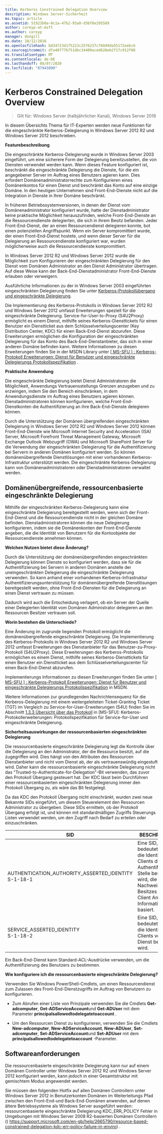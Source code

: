 ```yaml
---
title: Kerberos Constrained Delegation Overview
description: Windows Server-Sicherheit
ms.topic: article
ms.assetid: 51923b0a-0c1a-47b2-93a0-d36f8e295589
author: coreyp-at-msft
ms.author: coreyp
manager: dongill
ms.date: 10/12/2016
ms.openlocfilehash: bd34723d1f5223c2576237c768d9da55172eebc6
ms.sourcegitcommit: dfa48f77b751dbc34409aced628eb2f17c912f08
ms.translationtype: MT
ms.contentlocale: de-DE
ms.lasthandoff: 08/07/2020
ms.locfileid: "87943890"
---
```

# <a name="kerberos-constrained-delegation-overview"></a>Kerberos Constrained Delegation Overview

>Gilt für: Windows Server (halbjährlicher Kanal), Windows Server 2016

In diesem Übersichts Thema für IT-Experten werden neue Funktionen für die eingeschränkte Kerberos-Delegierung in Windows Server 2012 R2 und Windows Server 2012 beschrieben.

**Featurebeschreibung**

Die eingeschränkte Kerberos-Delegierung wurde in Windows Server 2003 eingeführt, um eine sicherere Form der Delegierung bereitzustellen, die von Diensten verwendet werden kann. Wenn dieses Feature konfiguriert ist, beschränkt die eingeschränkte Delegierung die Dienste, für die ein angegebener Server im Auftrag eines Benutzers agieren kann. Dies erfordert Domänenadministratorrechte zum Konfigurieren eines Domänenkontos für einen Dienst und beschränkt das Konto auf eine einzige Domäne. In den heutigen Unternehmen sind Front-End-Dienste nicht auf die Integration in Dienste in Ihrer Domäne beschränkt.

In früheren Betriebssystemversionen, in denen der Dienst vom Domänenadministrator konfiguriert wurde, hatte der Dienstadministrator keine praktische Möglichkeit herauszufinden, welche Front-End-Dienste an die Ressourcendienste delegierten, die sich in ihrem Besitz befanden. Jeder Front-End-Dienst, der an einen Ressourcendienst delegieren konnte, bot einen potenziellen Angriffspunkt. Wenn ein Server kompromittiert wurde, der einen Front-End-Dienst hostete, und wenn dieser Server für die Delegierung an Ressourcendienste konfiguriert war, wurden möglicherweise auch die Ressourcendienste kompromittiert.

In Windows Server 2012 R2 und Windows Server 2012 wurde die Möglichkeit zum Konfigurieren der eingeschränkten Delegierung für den Dienst vom Domänen Administrator an den Dienst Administrator übertragen. Auf diese Weise kann der Back-End-Dienstadministrator Front-End-Dienste erlauben oder verweigern.

Ausführliche Informationen zu der in Windows Server 2003 eingeführten eingeschränkten Delegierung finden Sie unter [Kerberos-Protokollübergang und eingeschränkte Delegierung](https://technet.microsoft.com/library/cc739587(v=ws.10)).

Die Implementierung des Kerberos-Protokolls in Windows Server 2012 R2 und Windows Server 2012 umfasst Erweiterungen speziell für die eingeschränkte Delegierung.  Service-for-User-to-Proxy (S4U2Proxy) ermöglicht es einem Dienst, mithilfe seines Kerberos-Diensttickets für einen Benutzer ein Dienstticket aus dem Schlüsselverteilungscenter (Key Distribution Center, KDC) für einen Back-End-Dienst abzurufen. Diese Erweiterungen ermöglichen die Konfiguration der eingeschränkten Delegierung für das Konto des Back-End-Dienstanbieter, das sich in einer anderen Domäne befinden kann. Weitere Informationen zu diesen Erweiterungen finden Sie in der MSDN Library unter [ \[ MS-SFU \] : Kerberos-Protokoll Erweiterungen: Dienst für Benutzer und eingeschränkte Delegierungs Protokollspezifikation](https://msdn.microsoft.com/library/cc246071(PROT.13).aspx) .

**Praktische Anwendung**

Die eingeschränkte Delegierung bietet Dienst Administratoren die Möglichkeit, Anwendungs Vertrauensstellungs Grenzen anzugeben und zu erzwingen, indem Sie den Bereich einschränken, in dem Anwendungsdienste im Auftrag eines Benutzers agieren können. Dienstadministratoren können konfigurieren, welche Front-End-Dienstkonten die Authentifizierung an ihre Back-End-Dienste delegieren können.

Durch die Unterstützung der Domänen übergreifenden eingeschränkten Delegierung in Windows Server 2012 R2 und Windows Server 2012 können Front-End-Dienste wie Microsoft Internet Security and Acceleration (ISA) Server, Microsoft Forefront Threat Management Gateway, Microsoft Exchange Outlook Webzugriff (OWA) und Microsoft SharePoint Server für die Verwendung der eingeschränkten Delegierung für die Authentifizierung bei Servern in anderen Domänen konfiguriert werden. So können domänenübergreifende Dienstlösungen mit einer vorhandenen Kerberos-Infrastruktur unterstützt werden. Die eingeschränkte Kerberos-Delegierung kann von Domänenadministratoren oder Dienstadministratoren verwaltet werden.

## <a name="resource-based-constrained-delegation-across-domains"></a>Domänenübergreifende, ressourcenbasierte eingeschränkte Delegierung

Mithilfe der eingeschränkten Kerberos-Delegierung kann eine eingeschränkte Delegierung bereitgestellt werden, wenn sich der Front-End-Dienst und die Ressourcendienste nicht in der gleichen Domäne befinden. Dienstadministratoren können die neue Delegierung konfigurieren, indem sie die Domänenkonten der Front-End-Dienste angeben, die die Identität von Benutzern für die Kontoobjekte der Ressourcendienste annehmen können.

**Welchen Nutzen bietet diese Änderung?**

Durch die Unterstützung der domänenübergreifenden eingeschränkten Delegierung können Dienste so konfiguriert werden, dass sie für die Authentifizierung bei Servern in anderen Domänen anstelle der uneingeschränkten Delegierung die eingeschränkte Delegierung verwenden. So kann anhand einer vorhandenen Kerberos-Infrastruktur Authentifizierungsunterstützung für domänenübergreifende Dienstlösungen bereitgestellt werden, ohne Front-End-Diensten für die Delegierung an einen Dienst vertrauen zu müssen.

Dadurch wird auch die Entscheidung verlagert, ob ein Server der Quelle einer Delegierten Identität vom Domänen Administrator delegieren an den Ressourcen Besitzer vertrauen soll.

**Worin bestehen die Unterschiede?**

Eine Änderung im zugrunde liegenden Protokoll ermöglicht die domänenübergreifende eingeschränkte Delegierung. Die Implementierung des Kerberos-Protokolls in Windows Server 2012 R2 und Windows Server 2012 umfasst Erweiterungen des Dienstanbieter für das Benutzer-zu-Proxy-Protokoll (S4U2Proxy). Diese Erweiterungen des Kerberos-Protokolls ermöglichen es einem Dienst, mithilfe seines Kerberos-Diensttickets für einen Benutzer ein Dienstticket aus dem Schlüsselverteilungscenter für einen Back-End-Dienst abzurufen.

Implementierungs Informationen zu diesen Erweiterungen finden Sie unter [ \[ MS-SFU \] : Kerberos-Protokoll Erweiterungen: Dienst für Benutzer und eingeschränkte Delegierungs Protokollspezifikation](https://msdn.microsoft.com/library/cc246071(PROT.10).aspx) in MSDN.

Weitere Informationen zur grundlegenden Nachrichtensequenz für die Kerberos-Delegierung mit einem weitergeleiteten Ticket-Granting Ticket (TGT) im Vergleich zu Service-for-User-Erweiterungen (S4U) finden Sie im Abschnitt [1.3.3 Übersicht über das Protokoll](https://msdn.microsoft.com/library/cc246080(v=prot.10).aspx) in [MS-SFU]: Kerberos-Protokollerweiterungen: Protokollspezifikation für Service-for-User und eingeschränkte Delegierung.

**Sicherheitsauswirkungen der ressourcenbasierten eingeschränkten Delegierung**

Die ressourcenbasierte eingeschränkte Delegierung legt die Kontrolle über die Delegierung an den Administrator, der die Ressource besitzt, auf die zugegriffen wird. Dies hängt von den Attributen des Ressourcen Dienstanbieter und nicht vom Dienst ab, der als vertrauenswürdig eingestuft wird. Daher kann die ressourcenbasierte eingeschränkte Delegierung nicht das "Trusted-to-Authenticate-for-Delegation"-Bit verwenden, das zuvor den Protokoll Übergang gesteuert hat. Der KDC lässt beim Durchführen einer ressourcenbasierten eingeschränkten Delegierung immer den Protokoll Übergang zu, als wäre das Bit festgelegt.

Da das KDC den Protokoll Übergang nicht einschränkt, wurden zwei neue Bekannte SIDs eingeführt, um diesem Steuerelement den Ressourcen Administrator zu übergeben.  Diese SIDs ermitteln, ob der Protokoll Übergang erfolgt ist, und können mit standardmäßigen Zugriffs Steuerungs Listen verwendet werden, um den Zugriff nach Bedarf zu erteilen oder einzuschränken.

|SID|BESCHREIBUNG|
|-------|--------|
|AUTHENTICATION_AUTHORITY_ASSERTED_IDENTITY<br />S-1-18-1|Eine SID, die bedeutet, dass die Identität des Clients durch eine Authentifizierungs Stelle bestätigt wird, die auf dem Nachweis des Besitzes von Client Anmelde Informationen basiert.|
|SERVICE_ASSERTED_IDENTITY<br />S-1-18-2|Eine SID, die bedeutet, dass die Identität des Clients von einem Dienst bestätigt wird.|

Ein Back-End-Dienst kann Standard-ACL-Ausdrücke verwenden, um die Authentifizierung des Benutzers zu bestimmen.

**Wie konfiguriere ich die ressourcenbasierte eingeschränkte Delegierung?**

Verwenden Sie Windows PowerShell-Cmdlets, um einen Ressourcendienst zum Zulassen des Front-End-Dienstzugriffs im Auftrag von Benutzern zu konfigurieren.

-   Zum Abrufen einer Liste von Prinzipale verwenden Sie die Cmdlets **Get-adcomputer**, **Get-ADServiceAccount**und **Get-ADUser** mit dem Parameter **principalsallowedtodelegatetoaccount** .

-   Um den Ressourcen Dienst zu konfigurieren, verwenden Sie die Cmdlets **New-adcomputer**, **New-ADServiceAccount**, **New-ADUser**, **Set-adcomputer**, **Set-ADServiceAccount**und **Set-ADUser** mit dem **principalsallowedtodelegatetoaccount** -Parameter.

## <a name="software-requirements"></a><a name="BKMK_SOFT"></a>Softwareanforderungen
Die ressourcenbasierte eingeschränkte Delegierung kann nur auf einem Domänen Controller unter Windows Server 2012 R2 und Windows Server 2012 konfiguriert werden, kann jedoch in einer Gesamtstruktur mit gemischtem Modus angewendet werden.

Sie müssen den folgenden Hotfix auf allen Domänen Controllern unter Windows Server 2012 in Benutzerkonten Domänen im Weiterleitungs Pfad zwischen den Front-End-und Back-End-Domänen anwenden, auf denen ältere Betriebssysteme als Windows Server ausgeführt werden: ressourcenbasierte eingeschränkte Delegierung KDC_ERR_POLICY Fehler in Umgebungen mit Windows Server 2008 R2-basierten Domänen Controllern () https://support.microsoft.com/en-gb/help/2665790/resource-based-constrained-delegation-kdc-err-policy-failure-in-enviro) .
